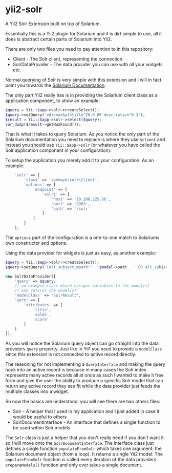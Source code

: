 yii2-solr
=========

A Yii2 Solr Extension built on top of Solarium.

Essentially this is a Yii2 plugin for Solarium and it is dirt simple to use, all it does is abstract certain parts of Solarium into Yii2.

There are only two files you need to pay attention to in this repository:

- Client - The Solr client, representing the connection
- SolrDataProvider - The data provider you can use with all your widgets etc.

Normal querying of Solr is very simple with this extension and I will in fact point you towards the [Solarium Documentation](http://wiki.solarium-project.org/index.php/V3:Manual_for_version_3.x).
 
The only part Yii2 really has is in providing the Solarium client class as a application component, to show an example:

```php
$query = Yii::$app->solr->createSelect();
$query->setQuery('edismax&qf=title^20.0 OR description^0.3');
$result = Yii::$app->solr->select($query);
var_dump($result->getNumFound());
```

That is what it takes to query Solarium. As you notice the only part of the Solarium documentation you need to replace is where they use `$client` and instead you 
should use `Yii::$app->solr` (or whatever you have called the Solr application component in your configuration).

To setup the application you merely add it to your configuration. As an example:

```php
	'solr' => [
		'class' => 'sammaye\solr\Client',
		'options' => [
			'endpoint' => [
				'solr1' => [
					'host' => '10.208.225.66',
					'port' => '8983',
					'path' => '/solr'
				]
			]
		]
	],
```

The `options` part of the configuration is a one-to-one match to Solariums own constructor and options.

Using the data provider for widgets is just as easy, as another example:

```php
$query = Yii::$app->solr->createSelect();
$query->setQuery('(alt_subject_mpath:' . $model->path . ' OR alt_subject_mpath:' . $model->path . '.*) AND live:1');

new SolrDataProvider([
    'query' => $query,
    // an example class which assigns variables to the model(s)
    // and returns the model(s) 
    'modelClass' => 'SolrResult',
    'sort' => [
        'attributes' => [
            'title',
            'sales',
            'score'
        ]
    ]
]);
```

As you will notice the Solarium query object can go straight into the data providers `query` property. Just like in Yii1 you need to provide a `modelClass` since this extension is not 
connected to active record directly.

The reasoning for not implementing a `QueryInterface` and making the query hook into an active record is because in many cases the Solr index represents many active records all at once 
as such I wanted to make it free form and give the user the ability to produce a specific Solr model that can return any active record they see fit while the data provider just feeds the 
multiple classes into a widget.

So now the basics are understood, you will see there are two others files:

- Solr - A helper that I used in my application and I just added in case it would be useful to others
- SolrDocumentInterface - An interface that defines a single function to be used within Solr models

The `Solr` class is just a helper that you don't really need if you don't want it so I will move onto the `SolrDocumentInterface`. The interface class just defines a single function 
`populateFromSolr` which takes one argument: the Solarium document object (from a loop). It returns a single Yii2 model. The `populateFromSolr` function is called every 
iteration of the data providers `prepareModels()` function and only ever takes a single document.
